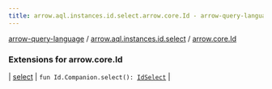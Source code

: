 ```yaml
---
title: arrow.aql.instances.id.select.arrow.core.Id - arrow-query-language
---
```


[arrow-query-language](../../index.html) / [arrow.aql.instances.id.select](../index.html) / [arrow.core.Id](./index.html)

### Extensions for arrow.core.Id

| [select](select.html) | `fun Id.Companion.select(): `[`IdSelect`](../../arrow.aql.instances/-id-select/index.html) |

